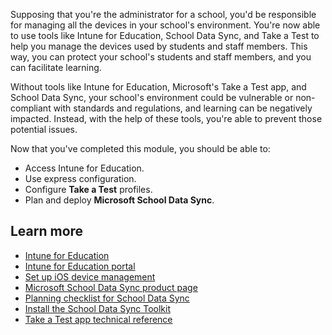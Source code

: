 Supposing that you're the administrator for a school, you'd be responsible for managing all the devices in your school's environment. You're now able to use tools like Intune for Education, School Data Sync, and Take a Test to help you manage the devices used by students and staff members. This way, you can protect your school's students and staff members, and you can facilitate learning.

Without tools like Intune for Education, Microsoft's Take a Test app, and School Data Sync, your school's environment could be vulnerable or non-compliant with standards and regulations, and learning can be negatively impacted. Instead, with the help of these tools, you're able to prevent those potential issues.

Now that you've completed this module, you should be able to:

- Access Intune for Education.
- Use express configuration.
- Configure **Take a Test** profiles.
- Plan and deploy **Microsoft School Data Sync**.

## Learn more

- [Intune for Education](https://www.microsoft.com/education/intune)
- [Intune for Education portal](https://intuneeducation.portal.azure.com/)
- [Set up iOS device management](/intune-education/setup-ios-device-management)
- [Microsoft School Data Sync product page](https://sds.microsoft.com/)
- [Planning checklist for School Data Sync](/schooldatasync/planning-checklist)
- [Install the School Data Sync Toolkit](/schooldatasync/install-the-school-data-sync-toolkit)
- [Take a Test app technical reference](/education/windows/take-a-test-app-technical)
